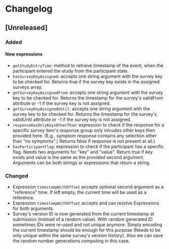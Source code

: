 # Changelog

## [Unreleased]

### Added

#### New expressions

- `getStudyEntryTime`: method to retrieve timestamp of the event, when the participant entered the study from the participant state.
- `hasSurveyKeyAssigned`: accepts one string argument with the survey key to be checked for. Returns true if the survey key exists in the assigned surveys array.
- `getSurveyKeyAssignedFrom`:  accepts one string argument with the survey key to be checked for. Returns the timestamp for the survey's validFrom attribute or -1 if the survey key is not assigned.
- `getSurveyKeyAssignedUntil`: accepts one string argument with the survey key to be checked for. Returns the timestamp for the survey's validUntil attribute or -1 if the survey key is not assigned.
- `responseHasOnlyKeysOtherThan`: expression to check if the response for a specific survey item's response group only inlcudes other keys then provided here. (E.g., symptom response contains any selection other than "no symptoms".) Returns false if response is not present at all.)
- `hasParticipantFlag`: expression to check if the participant has a specific flag. Needs two arguments for "key" and "value". Return true if key exists and value is the same as the provided second argument. Arguments can be both strings or expressions that return a string.

### Changed

- Expression `timestampWithOffset` accepts optional second argument as a "reference" time. If left empty, the current time will be used as a reference.
- Expression `timestampWithOffset` accepts and can resolve Expressions for both arguments.
- Survey's version ID is now generated from the current timestamp at submission (instead of a random value). With random generated ID sometimes IDs were re-used and not unique anymore. Simply encoding the current timestamp should be enough for this purpose (Needs to be only unique within the same survey's version history). Also we can save the random number generations computing in this case.
